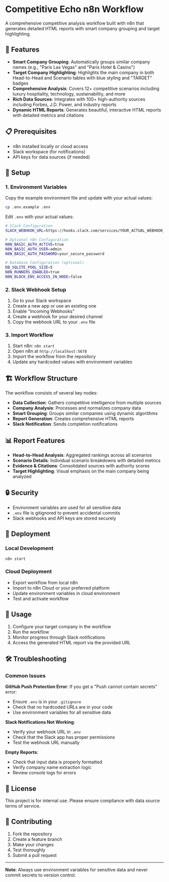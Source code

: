 # Competitive Echo n8n Workflow

A comprehensive competitive analysis workflow built with n8n that generates detailed HTML reports with smart company grouping and target highlighting.

## 🚀 Features

- **Smart Company Grouping**: Automatically groups similar company names (e.g., "Paris Las Vegas" and "Paris Hotel & Casino")
- **Target Company Highlighting**: Highlights the main company in both Head-to-Head and Scenario tables with blue styling and "TARGET" badges
- **Comprehensive Analysis**: Covers 12+ competitive scenarios including luxury hospitality, technology, sustainability, and more
- **Rich Data Sources**: Integrates with 100+ high-authority sources including Forbes, J.D. Power, and industry reports
- **Dynamic HTML Reports**: Generates beautiful, interactive HTML reports with detailed metrics and citations

## 📋 Prerequisites

- n8n installed locally or cloud access
- Slack workspace (for notifications)
- API keys for data sources (if needed)

## 🔧 Setup

### 1. Environment Variables

Copy the example environment file and update with your actual values:

```bash
cp .env.example .env
```

Edit `.env` with your actual values:

```bash
# Slack Configuration
SLACK_WEBHOOK_URL=https://hooks.slack.com/services/YOUR_ACTUAL_WEBHOOK_URL

# Optional n8n Configuration
N8N_BASIC_AUTH_ACTIVE=true
N8N_BASIC_AUTH_USER=admin
N8N_BASIC_AUTH_PASSWORD=your_secure_password

# Database Configuration (optional)
DB_SQLITE_POOL_SIZE=5
N8N_RUNNERS_ENABLED=true
N8N_BLOCK_ENV_ACCESS_IN_NODE=false
```

### 2. Slack Webhook Setup

1. Go to your Slack workspace
2. Create a new app or use an existing one
3. Enable "Incoming Webhooks"
4. Create a webhook for your desired channel
5. Copy the webhook URL to your `.env` file

### 3. Import Workflow

1. Start n8n: `n8n start`
2. Open n8n at `http://localhost:5678`
3. Import the workflow from the repository
4. Update any hardcoded values with environment variables

## 🏗️ Workflow Structure

The workflow consists of several key nodes:

- **Data Collection**: Gathers competitive intelligence from multiple sources
- **Company Analysis**: Processes and normalizes company data
- **Smart Grouping**: Groups similar companies using dynamic algorithms
- **Report Generation**: Creates comprehensive HTML reports
- **Slack Notification**: Sends completion notifications

## 📊 Report Features

- **Head-to-Head Analysis**: Aggregated rankings across all scenarios
- **Scenario Details**: Individual scenario breakdowns with detailed metrics
- **Evidence & Citations**: Consolidated sources with authority scores
- **Target Highlighting**: Visual emphasis on the main company being analyzed

## 🔒 Security

- Environment variables are used for all sensitive data
- `.env` file is gitignored to prevent accidental commits
- Slack webhooks and API keys are stored securely

## 🚀 Deployment

### Local Development

```bash
n8n start
```

### Cloud Deployment

- Export workflow from local n8n
- Import to n8n Cloud or your preferred platform
- Update environment variables in cloud environment
- Test and activate workflow

## 📝 Usage

1. Configure your target company in the workflow
2. Run the workflow
3. Monitor progress through Slack notifications
4. Access the generated HTML report via the provided URL

## 🛠️ Troubleshooting

### Common Issues

**GitHub Push Protection Error**: If you get a "Push cannot contain secrets" error:

- Ensure `.env` is in your `.gitignore`
- Check that no hardcoded URLs are in your code
- Use environment variables for all sensitive data

**Slack Notifications Not Working**:

- Verify your webhook URL in `.env`
- Check that the Slack app has proper permissions
- Test the webhook URL manually

**Empty Reports**:

- Check that input data is properly formatted
- Verify company name extraction logic
- Review console logs for errors

## 📄 License

This project is for internal use. Please ensure compliance with data source terms of service.

## 🤝 Contributing

1. Fork the repository
2. Create a feature branch
3. Make your changes
4. Test thoroughly
5. Submit a pull request

---

**Note**: Always use environment variables for sensitive data and never commit secrets to version control.
